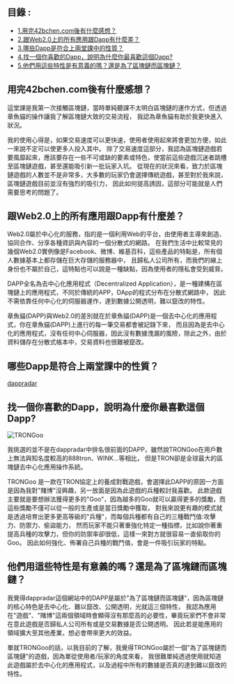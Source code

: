 目錄 :
-----

* [1.用完42bchen.com後有什麼感想？](#用完42bchen.com後有什麼感想？)
* [2.跟Web2.0上的所有應用跟Dapp有什麼差？](#跟Web2.0上的所有應用跟Dapp有什麼差？)
* [3.哪些Dapp是符合上兩堂課中的性質？](#哪些Dapp是符合上兩堂課中的性質？)
* [4.找一個你喜歡的Dapp，說明為什麼你最喜歡這個Dapp?](#找一個你喜歡的Dapp，說明為什麼你最喜歡這個Dapp?)
* [5.他們用這些特性是有意義的嗎？還是為了區塊鏈而區塊鏈？](#他們用這些特性是有意義的嗎？還是為了區塊鏈而區塊鏈？)


用完42bchen.com後有什麼感想？
-----

這堂課是我第一次接觸區塊鏈，當時單純聽課不太明白區塊鏈的運作方式，但透過章魚貓的操作讓我了解區塊鏈大致的交易流程，
我認為章魚貓有助於我更快進入狀況。

我的使用心得是，如果交易速度可以更快速，使用者使用起來將會更加方便，如此一來說不定可以使更多人投入其中。
除了交易速度這部分，我認為區塊鏈遊戲若要風靡起來，應該要存在一些不可或缺的要素或特色，使當前這些遊戲沉迷者跳槽至區塊鏈遊戲，甚至還能吸引新一批玩家入坑。
從現在的狀況來看，致力於區塊鏈遊戲的人數並不是非常多，大多數的玩家仍會選擇傳統遊戲，甚至對於我來說，區塊鏈遊戲目前並沒有強烈的吸引力，
因此如何提高誘因，這部分可能就是人們需要思考的問題了。

跟Web2.0上的所有應用跟Dapp有什麼差？
-----

Web2.0屬於中心化的服務，指的是一個利用Web的平台，由使用者主導來創造、協同合作、分享各種資訊與內容的一個分散式的網路。
在我們生活中比較常見的幾個Web2.0實例像是Facebook、微博、維基百科，這些產品的特點是，所有個人數據基本上都存儲在巨大存儲的服務器中，
且歸私人公司所有，而我們的線上身份也不屬於自己，這特點也可以說是一種缺點，因為使用者的隱私會受到威脅。

DAPP全名為去中心化應用程式（Decentralized Application），是一種建構在區塊鏈上的應用程式，不同於傳統的APP，DApp的程式分布在分散式網路中，
因此不需依靠任何中心化的伺服器運作，達到數據公開透明，難以竄改的特性。

章魚貓(DAPP)與Web2.0的差別就在於章魚貓(DAPP)是一個去中心化的應用程式，你在章魚貓(DAPP)上進行的每一筆交易都會被記錄下來，
而且因為是去中心化的應用程式，沒有任何中心伺服器，因此沒有數據洩漏的風險，除此之外，由於資料儲存在分散式帳本中，交易資料也很難被竄改。

哪些Dapp是符合上兩堂課中的性質？
------
[dappradar](https://dappradar.com/?fbclid=IwAR1ZYaMP0w8bMQcB9_KDXgsceU1W7hasx4ki5m2OaqafNwPgafUAc4Rue6k)

找一個你喜歡的Dapp，說明為什麼你最喜歡這個Dapp?
------

![TRONGoo](https://crypto-games.de/wp-content/uploads/2019/01/TronGoo.jpg)

我挑選的並不是在dappradar中排名很前面的DAPP，雖然說TRONGoo在用戶數上無法與知名度較高的888tron、WINK...等相比，
但是TRON卻是全球最大的區塊鏈去中心化應用操作系統。

TRONGoo 是一款在TRON協定上的養成對戰遊戲，會選擇此DAPP的原因一方面是因為我對"賭博"沒興趣，另一放面是因為此遊戲的兵種較討我喜歡。
此款遊戲主要就是要想辦法獲得更多的"Goo"，因為越多的Goo就可以贏得更多的獎勵，而這些獎勵不僅可以從一般的生產或是當日獎勵中獲取，
對我來說更有趣的模式就是透過培育出更多更高等級的"兵種"，而每個兵種都有自己的三種戰鬥值:攻擊力、防禦力、偷盜能力，
然而玩家不能只著重強化特定一種指標，比如說你著重提高兵種的攻擊力，但你的防禦率卻很低，這樣一來對方就很容易一直偷取你的Goo。
因此如何強化、佈署自己兵種的戰鬥值，會是一件吸引玩家的特點。

他們用這些特性是有意義的嗎？還是為了區塊鏈而區塊鏈？
------

我覺得dappradar這個網站中的DAPP是屬於"為了區塊鏈而區塊鏈"，因為區塊鏈的核心特色是去中心化、難以竄改、公開透明，光就這三個特性，
我認為應用在"遊戲"、"賭博"這兩個領域時會顯得沒有那麼高的必要性，畢竟玩家們不會非常在意此遊戲是否歸私人公司所有或是交易數據是否公開透明。
因此若是能應用的領域擴大至其他產業，想必會帶來更大的效益。

單就TRONGoo的話，以我目前的了解，我覺得TRONGoo屬於一個"為了區塊鏈而區塊鏈"的遊戲，因為單從使用者/玩家的角度來看，
我很難單純透過使用就知道此遊戲屬於去中心化的應用程式，以及過程中所有的數據是否真的達到難以竄改的特性。

